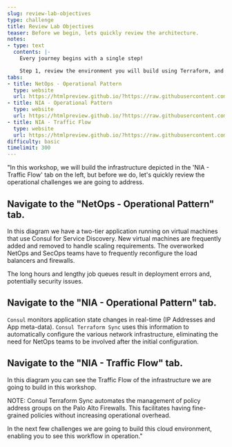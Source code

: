 ```yaml
---
slug: review-lab-objectives
type: challenge
title: Review Lab Objectives
teaser: Before we begin, lets quickly review the architecture.
notes:
- type: text
  contents: |-
    Every journey begins with a single step!

    Step 1, review the environment you will build using Terraform, and manage using Consul Terraform Sync.
tabs:
- title: NetOps - Operational Pattern
  type: website
  url: https://htmlpreview.github.io/?https://raw.githubusercontent.com/hashicorp/field-workshops-consul/master/instruqt-tracks/network-infrastructure-automation/assets/images/1.NIA-Workshop-NetOps.html
- title: NIA - Operational Pattern
  type: website
  url: https://htmlpreview.github.io/?https://raw.githubusercontent.com/hashicorp/field-workshops-consul/master/instruqt-tracks/network-infrastructure-automation/assets/images/1.NIA-Workshop-CTS.html
- title: NIA - Traffic Flow
  type: website
  url: https://htmlpreview.github.io/?https://raw.githubusercontent.com/hashicorp/field-workshops-consul/master/instruqt-tracks/network-infrastructure-automation/assets/images/1.NIA-Workshop-NetOps_Traffic.html
difficulty: basic
timelimit: 300
---
```

"In this workshop, we will build the infrastructure depicted in the 'NIA - Traffic Flow' tab on the left, but before we do, let's quickly review the operational challenges we are going to address.

## Navigate to the "NetOps - Operational Pattern" tab.

In this diagram we have a two-tier application running on virtual machines that use Consul for Service Discovery. New virtual machines are frequently added and removed to handle scaling requirements. The overworked NetOps and SecOps teams have to frequently reconfigure the load balancers and firewalls.

The long hours and lengthy job queues result in deployment errors and, potentially security issues.

## Navigate to the "NIA - Operational Pattern" tab.

`Consul` monitors application state changes in real-time (IP Addresses and App meta-data). `Consul Terraform Sync` uses this information to automatically configure the various network infrastructure, eliminating the need for NetOps teams to be involved after the initial configuration.

## Navigate to the "NIA - Traffic Flow" tab.

In this diagram you can see the Traffic Flow of the infrastructure we are going to build in this workshop.

NOTE: Consul Terraform Sync automates the management of policy address groups on the Palo Alto Firewalls. This facilitates having fine-grained policies without increasing operational overhead.

In the next few challenges we are going to build this cloud environment, enabling you to see this workflow in operation."
